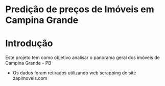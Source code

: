 # Predição de preços de Imóveis em Campina Grande

# Introdução
Este projeto tem como objetivo analisar o panorama geral dos imóveis de Campina Grande - PB

- Os dados foram retirados utilizando web scrapping do site zapimoveis.com